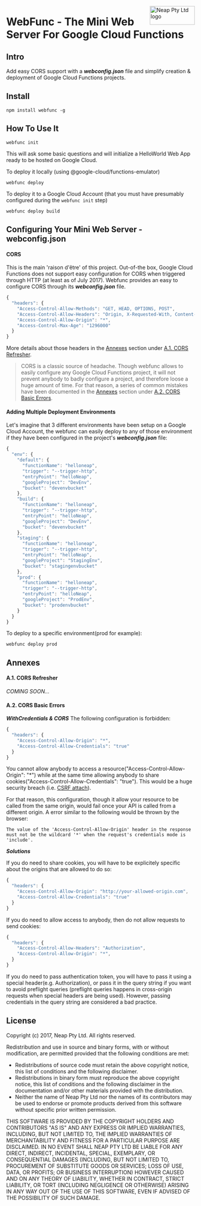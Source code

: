 <a href="https://neap.co" target="_blank"><img src="https://neap.co/img/neap_black_small_logo.png" alt="Neap Pty Ltd logo" title="Neap" align="right" height="50" width="120"/></a>

# WebFunc - The Mini Web Server For Google Cloud Functions
## Intro
Add easy CORS support with a _**webconfig.json**_ file and simplify creation & deployment of Google Cloud Functions projects.

## Install
```
npm install webfunc -g
```
## How To Use It
```
webfunc init
```
This will ask some basic questions and will initialize a HelloWorld Web App ready to be hosted on Google Cloud.

To deploy it locally (using @google-cloud/functions-emulator)
```
webfunc deploy
```

To deploy it to a Google Cloud Account (that you must have presumably configured during the ```webfunc init``` step)
```
webfunc deploy build
```

## Configuring Your Mini Web Server - webconfig.json
#### CORS
This is the main 'raison d'être' of this project. Out-of-the box, Google Cloud Functions does not support easy configuration for CORS when triggered through HTTP (at least as of July 2017). Webfunc provides an easy to configure CORS through its _**webconfig.json**_ file. 

```js
{
  "headers": {
    "Access-Control-Allow-Methods": "GET, HEAD, OPTIONS, POST",
    "Access-Control-Allow-Headers": "Origin, X-Requested-With, Content-Type, Accept",
    "Access-Control-Allow-Origin": "*",
    "Access-Control-Max-Age": "1296000"
  }
}
```
More details about those headers in the [Annexes](#annexes) section under [A.1. CORS Refresher](#a1-cors-refresher).

> CORS is a classic source of headache. Though webfunc allows to easily configure any Google Cloud Functions project, it will not prevent anybody to badly configure a project, and therefore loose a huge amount of time. For that reason, a series of common mistakes have been documented in the [Annexes](#annexes) section under [A.2. CORS Basic Errors](#a2-cors-basic-errors).

#### Adding Multiple Deployment Environments
Let's imagine that 3 different environments have been setup on a Google Cloud Account, the webfunc can easily deploy to any of those environment if they have been configured in the project's _**webconfig.json**_ file:

```js
{
  "env": {
    "default": {
      "functionName": "helloneap",
      "trigger": "--trigger-http",
      "entryPoint": "helloNeap",
      "googleProject": "DevEnv",
      "bucket": "devenvbucket"
    },
    "build": {
      "functionName": "helloneap",
      "trigger": "--trigger-http",
      "entryPoint": "helloNeap",
      "googleProject": "DevEnv",
      "bucket": "devenvbucket"
    },
    "staging": {
      "functionName": "helloneap",
      "trigger": "--trigger-http",
      "entryPoint": "helloNeap",
      "googleProject": "StagingEnv",
      "bucket": "stagingenvbucket"
    },
    "prod": {
      "functionName": "helloneap",
      "trigger": "--trigger-http",
      "entryPoint": "helloNeap",
      "googleProject": "ProdEnv",
      "bucket": "prodenvbucket"
    }
  }
}
```

To deploy to a specific environment(prod for example):
```
webfunc deploy prod
```
## Annexes
#### A.1. CORS Refresher
_COMING SOON..._

#### A.2. CORS Basic Errors
_**WithCredentials & CORS**_
The following configuration is forbidden:
```js
{
  "headers": {
    "Access-Control-Allow-Origin": "*",
    "Access-Control-Allow-Credentials": "true"
  }
}
```

You cannot allow anybody to access a resource("Access-Control-Allow-Origin": "*") while at the same time allowing anybody to share cookies("Access-Control-Allow-Credentials": "true"). This would be a huge security breach (i.e. [CSRF attach](https://en.wikipedia.org/wiki/Cross-site_request_forgery)). 

For that reason, this configuration, though it allow your resource to be called from the same origin, would fail once your API is called from a different origin. A error similar to the following would be thrown by the browser:
```
The value of the 'Access-Control-Allow-Origin' header in the response must not be the wildcard '*' when the request's credentials mode is 'include'.
```

__*Solutions*__

If you do need to share cookies, you will have to be explicitely specific about the origins that are allowed to do so:
```js
{
  "headers": {
    "Access-Control-Allow-Origin": "http://your-allowed-origin.com",
    "Access-Control-Allow-Credentials": "true"
  }
}
```

If you do need to allow access to anybody, then do not allow requests to send cookies:
```js
{
  "headers": {
    "Access-Control-Allow-Headers": "Authorization",
    "Access-Control-Allow-Origin": "*",
  }
}
```
If you do need to pass authentication token, you will have to pass it using a special header(e.g. Authorization), or pass it in the query string if you want to avoid preflight queries (preflight queries happens in cross-origin requests when special headers are being used). However, passing credentials in the query string are considered a bad practice. 

## License
Copyright (c) 2017, Neap Pty Ltd.
All rights reserved.

Redistribution and use in source and binary forms, with or without modification, are permitted provided that the following conditions are met:
* Redistributions of source code must retain the above copyright notice, this list of conditions and the following disclaimer.
* Redistributions in binary form must reproduce the above copyright notice, this list of conditions and the following disclaimer in the documentation and/or other materials provided with the distribution.
* Neither the name of Neap Pty Ltd nor the names of its contributors may be used to endorse or promote products derived from this software without specific prior written permission.

THIS SOFTWARE IS PROVIDED BY THE COPYRIGHT HOLDERS AND CONTRIBUTORS "AS IS" AND
ANY EXPRESS OR IMPLIED WARRANTIES, INCLUDING, BUT NOT LIMITED TO, THE IMPLIED
WARRANTIES OF MERCHANTABILITY AND FITNESS FOR A PARTICULAR PURPOSE ARE
DISCLAIMED. IN NO EVENT SHALL NEAP PTY LTD BE LIABLE FOR ANY
DIRECT, INDIRECT, INCIDENTAL, SPECIAL, EXEMPLARY, OR CONSEQUENTIAL DAMAGES
(INCLUDING, BUT NOT LIMITED TO, PROCUREMENT OF SUBSTITUTE GOODS OR SERVICES;
LOSS OF USE, DATA, OR PROFITS; OR BUSINESS INTERRUPTION) HOWEVER CAUSED AND
ON ANY THEORY OF LIABILITY, WHETHER IN CONTRACT, STRICT LIABILITY, OR TORT
(INCLUDING NEGLIGENCE OR OTHERWISE) ARISING IN ANY WAY OUT OF THE USE OF THIS
SOFTWARE, EVEN IF ADVISED OF THE POSSIBILITY OF SUCH DAMAGE.
